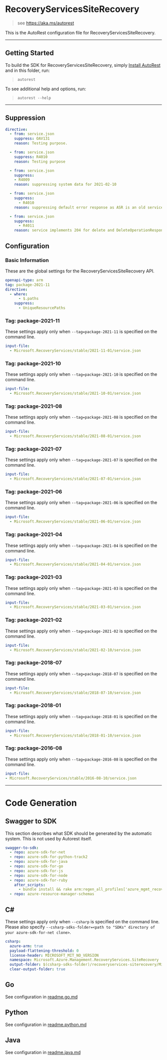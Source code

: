 # RecoveryServicesSiteRecovery

> see https://aka.ms/autorest

This is the AutoRest configuration file for RecoveryServicesSiteRecovery.

---

## Getting Started

To build the SDK for RecoveryServicesSiteRecovery, simply [Install AutoRest](https://aka.ms/autorest/install) and in this folder, run:

> `autorest`

To see additional help and options, run:

> `autorest --help`

---

## Suppression

``` yaml
directive:
  - from: service.json
    suppress: OAV131 
    reason: Testing purpose.

  - from: service.json 
    suppress: R4010
    reason: Testing purpose

  - from: service.json
    suppress:
    - R4009
    reason: suppressing system data for 2021-02-10

  - from: service.json
    suppress:
      - R4010
    reason: suppressing default error response as ASR is an old service and implements error response in a different format.

  - from: service.json
    suppress:
      - R4011
    reason: service implements 204 for delete and DeleteOperationResponses error was falsely raised.
```

## Configuration

### Basic Information

These are the global settings for the RecoveryServicesSiteRecovery API.

``` yaml
openapi-type: arm
tag: package-2021-11
directive:
  - where:
      - $.paths
    suppress:
      - UniqueResourcePaths
```

### Tag: package-2021-11

These settings apply only when `--tag=package-2021-11` is specified on the command line.

```yaml $(tag) == 'package-2021-11'
input-file:
  - Microsoft.RecoveryServices/stable/2021-11-01/service.json
```

### Tag: package-2021-10

These settings apply only when `--tag=package-2021-10` is specified on the command line.

```yaml $(tag) == 'package-2021-10'
input-file:
  - Microsoft.RecoveryServices/stable/2021-10-01/service.json
```

### Tag: package-2021-08

These settings apply only when `--tag=package-2021-08` is specified on the command line.

``` yaml $(tag) == 'package-2021-08'
input-file:
  - Microsoft.RecoveryServices/stable/2021-08-01/service.json
```

### Tag: package-2021-07

These settings apply only when `--tag=package-2021-07` is specified on the command line.

``` yaml $(tag) == 'package-2021-07'
input-file:
  - Microsoft.RecoveryServices/stable/2021-07-01/service.json
```

### Tag: package-2021-06

These settings apply only when `--tag=package-2021-06` is specified on the command line.

``` yaml $(tag) == 'package-2021-06'
input-file:
  - Microsoft.RecoveryServices/stable/2021-06-01/service.json
```

### Tag: package-2021-04

These settings apply only when `--tag=package-2021-04` is specified on the command line.

``` yaml $(tag) == 'package-2021-04'
input-file:
  - Microsoft.RecoveryServices/stable/2021-04-01/service.json
```

### Tag: package-2021-03

These settings apply only when `--tag=package-2021-03` is specified on the command line.

``` yaml $(tag) == 'package-2021-03'
input-file:
  - Microsoft.RecoveryServices/stable/2021-03-01/service.json
```

### Tag: package-2021-02

These settings apply only when `--tag=package-2021-02` is specified on the command line.

``` yaml $(tag) == 'package-2021-02'
input-file:
  - Microsoft.RecoveryServices/stable/2021-02-10/service.json
```

### Tag: package-2018-07

These settings apply only when `--tag=package-2018-07` is specified on the command line.

``` yaml $(tag) == 'package-2018-07'
input-file:
  - Microsoft.RecoveryServices/stable/2018-07-10/service.json
```

### Tag: package-2018-01

These settings apply only when `--tag=package-2018-01` is specified on the command line.

``` yaml $(tag) == 'package-2018-01'
input-file:
  - Microsoft.RecoveryServices/stable/2018-01-10/service.json
```

### Tag: package-2016-08

These settings apply only when `--tag=package-2016-08` is specified on the command line.

``` yaml $(tag) == 'package-2016-08'
input-file:
- Microsoft.RecoveryServices/stable/2016-08-10/service.json
```

---

# Code Generation

## Swagger to SDK

This section describes what SDK should be generated by the automatic system.
This is not used by Autorest itself.

``` yaml $(swagger-to-sdk)
swagger-to-sdk:
  - repo: azure-sdk-for-net
  - repo: azure-sdk-for-python-track2
  - repo: azure-sdk-for-java
  - repo: azure-sdk-for-go
  - repo: azure-sdk-for-js
  - repo: azure-sdk-for-node
  - repo: azure-sdk-for-ruby
    after_scripts:
      - bundle install && rake arm:regen_all_profiles['azure_mgmt_recovery_services_site_recovery']
  - repo: azure-resource-manager-schemas
```

## C#

These settings apply only when `--csharp` is specified on the command line.
Please also specify `--csharp-sdks-folder=<path to "SDKs" directory of your azure-sdk-for-net clone>`.

``` yaml $(csharp)
csharp:
  azure-arm: true
  payload-flattening-threshold: 0
  license-header: MICROSOFT_MIT_NO_VERSION
  namespace: Microsoft.Azure.Management.RecoveryServices.SiteRecovery
  output-folder: $(csharp-sdks-folder)/recoveryservices-siterecovery/Microsoft.Azure.Management.RecoveryServices.SiteRecovery/src/Generated
  clear-output-folder: true
```

## Go

See configuration in [readme.go.md](./readme.go.md)

## Python

See configuration in [readme.python.md](./readme.python.md)

## Java

See configuration in [readme.java.md](./readme.java.md)
